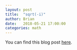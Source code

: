 ```yaml
---
layout: post
title:  "sqrt(-i)"
author: Brian
date:   2018-05-21 17:00:00
categories: math
---
```

You can find this blog post <a href="http://brimacki.github.io/professionalDocument/sqrt\(-i\).pdf">here</a>.
